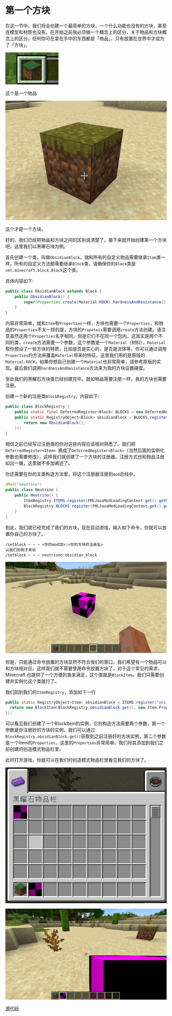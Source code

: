 # 第一个方块

在这一节中，我们将会创建一个最简单的方块，一个什么功能也没有的方块，甚至连模型和材质也没有。在开始之前我必须做一个概念上的区分，关于物品和方块概念上的区分。任何你可在拿在手中的东西都是「物品」，只有放置在世界中才成为了「方块」。

![image-20200428155404000](firstblock.assets/image-20200428155404000.png)

这个是一个物品

![image-20200428155435757](firstblock.assets/image-20200428155435757.png)

这个才是一个方块。

好的，我们已经把物品和方块之间的区别说清楚了。接下来就开始创建第一个方块吧，这里我们以黑曜石块为例。

首先创建一个类，叫做`ObsidianBlock`，就和所有的自定义物品需要继承`Item`类一样，所有的自定义方法都需要继承`Block`类，请确保你的`Block`类是`net.minecraft.block.Block`这个类。

具体内容如下:

```java
public class ObsidianBlock extends Block {
    public ObsidianBlock() {
        super(Properties.create(Material.ROCK).hardnessAndResistance(5));
    }
}
```

内容非常简单，就和`Item`有`Properties`一样，方块也需要一个`Properties`，和物品的`Properties`不太一样的是，方块的`Propeteis`需要调用`create`方法创建。请注意虽然这两个`Properties`名字相同，但是它们不在同一个包内，这其实是两个不同的类，`create`方法需要一个参数，这个参数是一个`Material`（材料），`Material`帮你预设了一些方块的特质，比如是否是实心的，是否是流体等，你可以通过调用`Properties`的方法来覆盖`Material`带来的特征，这里我们用的是原版的`Material.ROCK`，如果你想自己创建一个`Material`也非常简单，请参考原版的实现。最后我们调用`hardnessAndResistance`方法来为我的方块设置硬度。

至此我们的黑曜石方块类已经创建完毕。就如物品需要注册一样，我的方块也需要注册。

创建一个新的注册类`BlockRegistry`，内容如下:

```java
public class BlockRegistry {
    public static final DeferredRegister<Block> BLOCKS = new DeferredRegister<>(ForgeRegistries.BLOCKS, "neutrino");
    public static RegistryObject<Block> obsidianBlock = BLOCKS.register("obsidian_block", () -> {
        return new ObsidianBlock();
    });
}
```

相信之前已经写过注册类的你对这些内容应该相对熟悉了。我们把`DeferredRegister<Item> `换成了`DeferredRegister<Block>`（当然后面的实例化参数也需要修改），这样我们就创建了一个方块的注册器。注册方式也和物品注册如出一辙，这里就不多加阐述了。

你还需要在你的主类构造方法里，将这个注册器注册到`mod`总线中。

```java
@Mod("neutrino")
public class Neutrino {
    public Neutrino() {
        ItemRegistry.ITEMS.register(FMLJavaModLoadingContext.get().getModEventBus());
        BlockRegistry.BLOCKS.register(FMLJavaModLoadingContext.get().getModEventBus());
    }
}
```

到此，我们就已经完成了我们的方块，现在启动游戏，输入如下命令，你就可以放置你自己的方块了。

```
/setblock ~ ~ ~ <你的modID>:<你的方块的注册名>
以我们的例子来说
/setblock ~ ~ ~ neutriono:obsidian_block
```

![image-20200428162256286](firstblock.assets/image-20200428162256286.png)

但是，只能通过命令放置的方块显然不符合我们的胃口，我们希望有一个物品可以和方块相对应，这样我们就不需要使用命令放置方块了，对于这个常见的需求，Minecraft 也提供了一个方便的类来满足，这个类就是`BlockItem`，我们只需要创建并实例化这个类就行了。

我们回到我们的`ItemRegistry`，添加如下一行

```java
public static RegistryObject<Item> obsidianBlock = ITEMS.register("obsidian_block", () -> {
  return new BlockItem(BlockRegistry.obsidianBlock.get(), new Item.Properties().group(ModGroup.itemGroup));
});
```

可以看见我们创建了一个BlockItem的实例，它的构造方法需要两个参数，第一个参数是你注册好的方块的实例，我们可以通过`BlockRegistry.obsidianBlock.get()`获取到之前注册好的方块实例，第二个参数是一个Item的`Properties`，这里的`Properties`非常简单，我们将其添加到我们之前创建的创造模式物品栏里。

此时打开游戏，你就可以在我们的创造模式物品栏里看见我们的方块了。

![image-20200428164024589](firstblock.assets/image-20200428164024589.png)

![image-20200428164037088](firstblock.assets/image-20200428164037088.png)

[源代码](https://github.com/FledgeXu/NeutrinoSourceCode/tree/master/src/main/java/com/tutorial/neutrino/first_block)